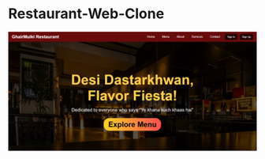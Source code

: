 # Restaurant-Web-Clone
![image alt](https://github.com/abidhafizm/Restaurant-Web-Clone/blob/2bc1694020984e1170ef1a3b1e091559078cf182/Screenshot%202025-07-21%20214545.png)
